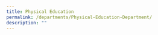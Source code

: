 ```yaml
---
title: Physical Education
permalink: /departments/Physical-Education-Department/
description: ""
---
```

